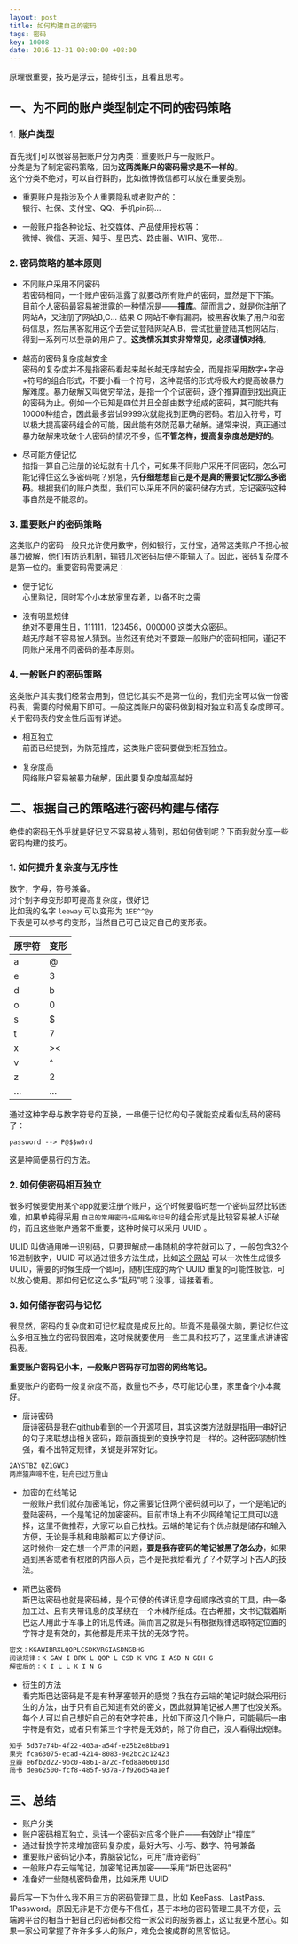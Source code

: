 ```yaml
---
layout: post
title: 如何构建自己的密码
tags: 密码
key: 10008
date: 2016-12-31 00:00:00 +08:00
---
```


原理很重要，技巧是浮云，抛砖引玉，且看且思考。

## 一、为不同的账户类型制定不同的密码策略

### 1. 账户类型
首先我们可以很容易把账户分为两类：重要账户与一般账户。  
分类是为了制定密码策略，因为**这两类账户的密码需求是不一样的**。  
这个分类不绝对，可以自行斟酌，比如微博微信都可以放在重要类别。  

- 重要账户是指涉及个人重要隐私或者财产的：  
银行、社保、支付宝、QQ、手机pin码...

- 一般账户指各种论坛、社交媒体、产品使用授权等：  
微博、微信、天涯、知乎、星巴克、路由器、WIFI、宽带...

### 2. 密码策略的基本原则

- 不同账户采用不同密码  
若密码相同，一个账户密码泄露了就要改所有账户的密码，显然是下下策。  
目前个人密码最容易被泄露的一种情况是——**撞库**。简而言之，就是你注册了网站A，又注册了网站B,C... 结果 C 网站不幸有漏洞，被黑客收集了用户和密码信息，然后黑客就用这个去尝试登陆网站A,B，尝试批量登陆其他网站后，得到一系列可以登录的用户了。**这类情况其实非常常见，必须谨慎对待**。

- 越高的密码复杂度越安全  
密码的复杂度并不是指密码看起来越长越无序越安全，而是指采用数字+字母+符号的组合形式，不要小看一个符号，这种混搭的形式将极大的提高破暴力解难度。暴力破解又叫做穷举法，是指一个个试密码，逐个推算直到找出真正的密码为止。例如一个已知是四位并且全部由数字组成的密码，其可能共有10000种组合，因此最多尝试9999次就能找到正确的密码。若加入符号，可以极大提高密码组合的可能，因此能有效防范暴力破解。通常来说，真正通过暴力破解来攻破个人密码的情况不多，但**不管怎样，提高复杂度总是好的**。

- 尽可能方便记忆  
掐指一算自己注册的论坛就有十几个，可如果不同账户采用不同密码，怎么可能记得住这么多密码呢？别急，先**仔细想想自己是不是真的需要记忆那么多密码**。根据我们的账户类型，我们可以采用不同的密码储存方式，忘记密码这种事自然是不能忍的。

### 3. 重要账户的密码策略

这类账户的密码一般只允许使用数字，例如银行，支付宝，通常这类账户不担心被暴力破解，他们有防范机制，输错几次密码后便不能输入了。因此，密码复杂度不是第一位的。重要密码需要满足：

- 便于记忆  
心里熟记，同时写个小本放家里存着，以备不时之需

- 没有明显规律  
绝对不要用生日，111111，123456，000000 这类大众密码。  
越无序越不容易被人猜到。当然还有绝对不要跟一般账户的密码相同，谨记不同账户采用不同密码的基本原则。

### 4. 一般账户的密码策略

这类账户其实我们经常会用到，但记忆其实不是第一位的，我们完全可以做一份密码表，需要的时候用下即可。一般这类账户的密码做到相对独立和高复杂度即可。关于密码表的安全性后面有详述。

- 相互独立  
前面已经提到，为防范撞库，这类账户密码要做到相互独立。

- 复杂度高  
网络账户容易被暴力破解，因此要复杂度越高越好

## 二、根据自己的策略进行密码构建与储存
绝佳的密码无外乎就是好记又不容易被人猜到，那如何做到呢？下面我就分享一些密码构建的技巧。


### 1. 如何提升复杂度与无序性
数字，字母，符号兼备。  
对个别字母变形即可提高复杂度，很好记  
比如我的名字 `leeway` 可以变形为 `1EE^^@y`  
下表是可以参考的变形，当然自己可己设定自己的变形表。

|原字符|变形|
|---|---|
|a|@|
|e|3|
|d|b|
|o|0|
|s|$|
|t|7|
|x|\><|
|v|^|
|z|2|
|…|…|

通过这种字母与数字符号的互换，一串便于记忆的句子就能变成看似乱码的密码了：

```
password --> P@$$w0rd
```

这是种简便易行的方法。


### 2. 如何使密码相互独立

很多时候要使用某个app就要注册个账户，这个时候要临时想一个密码显然比较困难，如果单纯得采用 `自己的常用密码+应用名称记号`的组合形式是比较容易被人识破的，而且这些账户通常不重要，这种时候可以采用 UUID 。

UUID 叫做通用唯一识别码，只要理解成一串随机的字符就可以了，一般包含32个16进制数字，UUID 可以通过很多方法生成，比如[这个网站](https://www.uuidgenerator.net/) 可以一次性生成很多UUID，需要的时候生成一个即可，随机生成的两个 UUID 重复的可能性极低，可以放心使用。那如何记忆这么多“乱码”呢？没事，请接着看。


### 3. 如何储存密码与记忆
很显然，密码的复杂度和可记忆程度是成反比的。毕竟不是最强大脑，要记忆住这么多相互独立的密码很困难，这时候就要使用一些工具和技巧了，这里重点讲讲密码表。

**重要账户密码记小本，一般账户密码存可加密的网络笔记。**

重要账户的密码一般复杂度不高，数量也不多，尽可能记心里，家里备个小本藏好。

- 唐诗密码  
唐诗密码是我在[github](https://github.com/fangj/mima)看到的一个开源项目，其实这类方法就是指用一串好记的句子来联想出相关密码，跟前面提到的变换字符是一样的。这种密码随机性强，看不出特定规律，关键是非常好记。

```bash
2AYSTBZ QZ1GWC3
两岸猿声啼不住，轻舟已过万重山
```

- 加密的在线笔记  
一般账户我们就存加密笔记，你之需要记住两个密码就可以了，一个是笔记的登陆密码，一个是笔记的加密密码。目前市场上有不少网络笔记工具可以选择，这里不做推荐，大家可以自己找找。云端的笔记有个优点就是储存和输入方便，无论是手机和电脑都可以方便访问。  
这时候你一定在想一个严肃的问题，**要是我存密码的笔记被黑了怎么办**，如果遇到黑客或者有权限的内部人员，岂不是把我给看光了？不妨学习下古人的技法。

- 斯巴达密码  
斯巴达密码也就是密码棒，是个可使的传递讯息字母顺序改变的工具，由一条加工过、且有夹带讯息的皮革绕在一个木棒所组成。在古希腊，文书记载着斯巴达人用此于军事上的讯息传递。简而言之就是只有根据规律选取特定位置的字符才是有效的，其他都是用来干扰的无效字符。

```bash
密文：KGAWIBRXLQOPLCSDKVRGIASDNGBHG
阅读规律：K GAW I BRX L QOP L CSD K VRG I ASD N GBH G
解密后的：K I L L K I N G
```

- 衍生的方法  
看完斯巴达密码是不是有种茅塞顿开的感觉？我在存云端的笔记时就会采用衍生的方法，由于只有自己知道有效的密文，因此就算笔记被人黑了也没关系。每个人可以自己想好自己的有效字符串，比如下面这几个账户，可能最后一串字符是有效，或者只有第三个字符是无效的，除了你自己，没人看得出规律。

```bash
知乎 5d37e74b-4f22-403a-a54f-e25b2e8bba91
果壳 fca63075-ecad-4214-8083-9e2bc2c12423
豆瓣 e6fb2d22-9bc0-4861-a72c-f6d8a866013d
简书 dea62500-fcf8-485f-937a-7f926d54a1ef
```

## 三、总结

- 账户分类
- 账户密码相互独立，忌讳一个密码对应多个账户——有效防止“撞库”
- 通过替换字符来增加密码复杂度，最好大写、小写、数字、符号兼备
- 重要账户密码记小本，靠脑袋记忆，可用“唐诗密码”
- 一般账户存云端笔记，加密笔记再加密——采用“斯巴达密码”
- 准备好一些随机密码备用，比如采用 UUID

最后写一下为什么我不用三方的密码管理工具，比如 KeePass、LastPass、1Password。原因无非是不方便与不信任，基于本地的密码管理工具不方便，云端跨平台的相当于把自己的密码都交给一家公司的服务器上，这让我更不放心。如果一家公司掌握了许许多多人的账户，难免会被成群的黑客惦记。